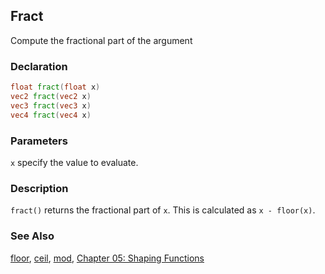 ## Fract
Compute the fractional part of the argument

### Declaration
```glsl
float fract(float x)  
vec2 fract(vec2 x)  
vec3 fract(vec3 x)  
vec4 fract(vec4 x)
```

### Parameters
```x``` specify the value to evaluate.

### Description
```fract()``` returns the fractional part of ```x```. This is calculated as ```x - floor(x)```.

<div class="simpleFunction" data="y = fract(x); "></div>

### See Also
[floor](/glossary/?search=floor), [ceil](/glossary/?search=ceil), [mod](/glossary/?search=mod), [Chapter 05: Shaping Functions](/05/)